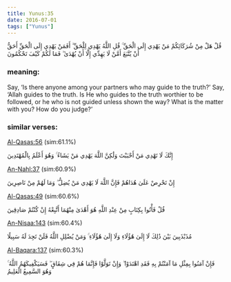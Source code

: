 ```yaml
---
title: Yunus:35
date: 2016-07-01
tags: ["Yunus"]
---
```

قُلْ هَلْ مِنْ شُرَكَائِكُمْ مَنْ يَهْدِي إِلَى الْحَقِّ ۚ قُلِ اللَّهُ يَهْدِي لِلْحَقِّ ۗ أَفَمَنْ يَهْدِي إِلَى الْحَقِّ أَحَقُّ أَنْ يُتَّبَعَ أَمَّنْ لَا يَهِدِّي إِلَّا أَنْ يُهْدَىٰ ۖ فَمَا لَكُمْ كَيْفَ تَحْكُمُونَ
### meaning: 
Say, ‘Is there anyone among your partners who may guide to the truth?’ Say, ‘Allah guides to the truth. Is He who guides to the truth worthier to be followed, or he who is not guided unless shown the way? What is the matter with you? How do you judge?’
### similar verses: 

[Al-Qasas:56](/28/56) (sim:61.1%)

إِنَّكَ لَا تَهْدِي مَنْ أَحْبَبْتَ وَلَٰكِنَّ اللَّهَ يَهْدِي مَنْ يَشَاءُ ۚ وَهُوَ أَعْلَمُ بِالْمُهْتَدِينَ

[An-Nahl:37](/16/37) (sim:60.9%)

إِنْ تَحْرِصْ عَلَىٰ هُدَاهُمْ فَإِنَّ اللَّهَ لَا يَهْدِي مَنْ يُضِلُّ ۖ وَمَا لَهُمْ مِنْ نَاصِرِينَ

[Al-Qasas:49](/28/49) (sim:60.6%)

قُلْ فَأْتُوا بِكِتَابٍ مِنْ عِنْدِ اللَّهِ هُوَ أَهْدَىٰ مِنْهُمَا أَتَّبِعْهُ إِنْ كُنْتُمْ صَادِقِينَ

[An-Nisaa:143](/4/143) (sim:60.4%)

مُذَبْذَبِينَ بَيْنَ ذَٰلِكَ لَا إِلَىٰ هَٰؤُلَاءِ وَلَا إِلَىٰ هَٰؤُلَاءِ ۚ وَمَنْ يُضْلِلِ اللَّهُ فَلَنْ تَجِدَ لَهُ سَبِيلًا

[Al-Baqara:137](/2/137) (sim:60.3%)

فَإِنْ آمَنُوا بِمِثْلِ مَا آمَنْتُمْ بِهِ فَقَدِ اهْتَدَوْا ۖ وَإِنْ تَوَلَّوْا فَإِنَّمَا هُمْ فِي شِقَاقٍ ۖ فَسَيَكْفِيكَهُمُ اللَّهُ ۚ وَهُوَ السَّمِيعُ الْعَلِيمُ
